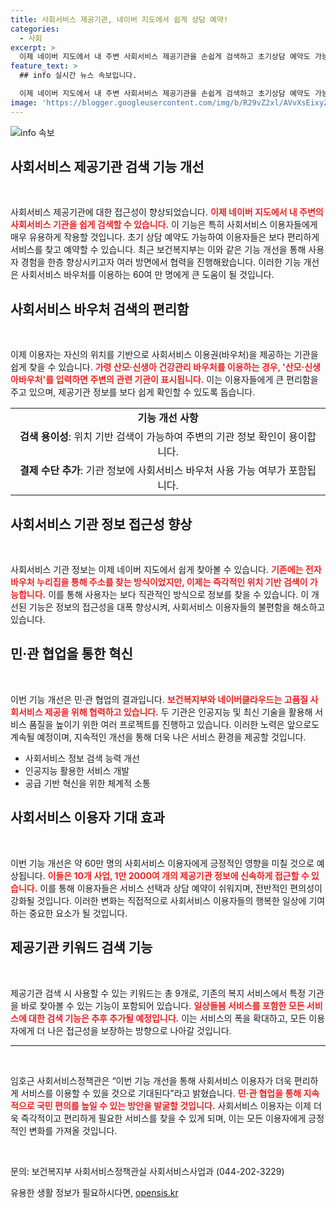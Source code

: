 ```yaml
---
title: 사회서비스 제공기관, 네이버 지도에서 쉽게 상담 예약!
categories:
  - 사회
excerpt: >
  이제 네이버 지도에서 내 주변 사회서비스 제공기관을 손쉽게 검색하고 초기상담 예약도 가능해집니다! 사회서비스 바우처 사용자 60여만 명의 편의성이 크게 향상될 이 혁신적인 서비스, 놓치지 마세요!
feature_text: >
  ## info 실시간 뉴스 속보입니다.

  이제 네이버 지도에서 내 주변 사회서비스 제공기관을 손쉽게 검색하고 초기상담 예약도 가능해집니다! 사회서비스 바우처 사용자 60여만 명의 편의성이 크게 향상될 이 혁신적인 서비스, 놓치지 마세요!
image: 'https://blogger.googleusercontent.com/img/b/R29vZ2xl/AVvXsEixyZcFfHzMRdzZMjFBmAUKJYCLCGyLL1o632UiGVXcaFdKo_bkvkuCioo0uUKlGfBVcT3P84aROyZIXSBEx3Aw5nCQ3pTgDom1WDC4m8eifvWiAmWEEVb4x6G_l8C0QH225ldMjyaFvpxGEBGNO37VmDTDMHGhJPq73UglMfDca1-0aw/s1600/blogspot.png'
---
```


<p><img src="https://blogger.googleusercontent.com/img/b/R29vZ2xl/AVvXsEixyZcFfHzMRdzZMjFBmAUKJYCLCGyLL1o632UiGVXcaFdKo_bkvkuCioo0uUKlGfBVcT3P84aROyZIXSBEx3Aw5nCQ3pTgDom1WDC4m8eifvWiAmWEEVb4x6G_l8C0QH225ldMjyaFvpxGEBGNO37VmDTDMHGhJPq73UglMfDca1-0aw/s1600/blogspot.png" alt="info 속보" /></p>

<h2 data-ke-size="size26">사회서비스 제공기관 검색 기능 개선</h2>

<p data-ke-size="size16">&nbsp;</p>

<p>사회서비스 제공기관에 대한 접근성이 향상되었습니다. <b><span style="color: #ee2323;">이제 네이버 지도에서 내 주변의 사회서비스 기관을 쉽게 검색할 수 있습니다.</span></b> 이 기능은 특히 사회서비스 이용자들에게 매우 유용하게 작용할 것입니다. 초기 상담 예약도 가능하여 이용자들은 보다 편리하게 서비스를 찾고 예약할 수 있습니다. 최근 보건복지부는 이와 같은 기능 개선을 통해 사용자 경험을 한층 향상시키고자 여러 방면에서 협력을 진행해왔습니다. 이러한 기능 개선은 사회서비스 바우처를 이용하는 60여 만 명에게 큰 도움이 될 것입니다.</p>

<h2 data-ke-size="size26">사회서비스 바우처 검색의 편리함</h2>

<p data-ke-size="size16">&nbsp;</p>

<p>이제 이용자는 자신의 위치를 기반으로 사회서비스 이용권(바우처)을 제공하는 기관을 쉽게 찾을 수 있습니다. <b><span style="color: #ee2323;">가령 산모·신생아 건강관리 바우처를 이용하는 경우, '산모·신생아바우처'를 입력하면 주변의 관련 기관이 표시됩니다.</span></b> 이는 이용자들에게 큰 편리함을 주고 있으며, 제공기관 정보를 보다 쉽게 확인할 수 있도록 돕습니다. </p>

<table style="border-collapse: collapse; width: 100%;">
    <tr>
        <td style="text-align: center; height: 17px;"><b>기능 개선 사항</b></td>
    </tr>
    <tr>
        <td style="text-align: center; height: 17px;"><b>검색 용이성</b>: 위치 기반 검색이 가능하여 주변의 기관 정보 확인이 용이합니다.</td>
    </tr>
    <tr>
        <td style="text-align: center; height: 17px;"><b>결제 수단 추가</b>: 기관 정보에 사회서비스 바우처 사용 가능 여부가 포함됩니다.</td>
    </tr>
</table>

<h2 data-ke-size="size26">사회서비스 기관 정보 접근성 향상</h2>

<p data-ke-size="size16">&nbsp;</p>

<p>사회서비스 기관 정보는 이제 네이버 지도에서 쉽게 찾아볼 수 있습니다. <b><span style="color: #ee2323;">기존에는 전자바우처 누리집을 통해 주소를 찾는 방식이었지만, 이제는 즉각적인 위치 기반 검색이 가능합니다.</span></b> 이를 통해 사용자는 보다 직관적인 방식으로 정보를 찾을 수 있습니다. 이 개선된 기능은 정보의 접근성을 대폭 향상시켜, 사회서비스 이용자들의 불편함을 해소하고 있습니다.</p>

<h2 data-ke-size="size26">민·관 협업을 통한 혁신</h2>

<p data-ke-size="size16">&nbsp;</p>

<p>이번 기능 개선은 민·관 협업의 결과입니다. <b><span style="color: #ee2323;">보건복지부와 네이버클라우드는 고품질 사회서비스 제공을 위해 협력하고 있습니다.</span></b> 두 기관은 인공지능 및 최신 기술을 활용해 서비스 품질을 높이기 위한 여러 프로젝트를 진행하고 있습니다. 이러한 노력은 앞으로도 계속될 예정이며, 지속적인 개선을 통해 더욱 나은 서비스 환경을 제공할 것입니다.</p>

<ul>
    <li>사회서비스 정보 검색 능력 개선</li>
    <li>인공지능 활용한 서비스 개발</li>
    <li>공급 기반 혁신을 위한 체계적 소통</li>
</ul>

<h2 data-ke-size="size26">사회서비스 이용자 기대 효과</h2>

<p data-ke-size="size16">&nbsp;</p>

<p>이번 기능 개선은 약 60만 명의 사회서비스 이용자에게 긍정적인 영향을 미칠 것으로 예상됩니다. <b><span style="color: #ee2323;">이들은 10개 사업, 1만 2000여 개의 제공기관 정보에 신속하게 접근할 수 있습니다.</span></b> 이를 통해 이용자들은 서비스 선택과 상담 예약이 쉬워지며, 전반적인 편의성이 강화될 것입니다. 이러한 변화는 직접적으로 사회서비스 이용자들의 행복한 일상에 기여하는 중요한 요소가 될 것입니다.</p>

<h2 data-ke-size="size26">제공기관 키워드 검색 기능</h2>

<p data-ke-size="size16">&nbsp;</p>

<p>제공기관 검색 시 사용할 수 있는 키워드는 총 9개로, 기존의 복지 서비스에서 특정 기관을 바로 찾아볼 수 있는 기능이 포함되어 있습니다. <b><span style="color: #ee2323;">일상돌봄 서비스를 포함한 모든 서비스에 대한 검색 기능은 추후 추가될 예정입니다.</span></b> 이는 서비스의 폭을 확대하고, 모든 이용자에게 더 나은 접근성을 보장하는 방향으로 나아갈 것입니다.</p>

<hr>

<p data-ke-size="size16">&nbsp;</p>

<p>임호근 사회서비스정책관은 “이번 기능 개선을 통해 사회서비스 이용자가 더욱 편리하게 서비스를 이용할 수 있을 것으로 기대된다”라고 밝혔습니다. <b><span style="color: #ee2323;">민·관 협업을 통해 지속적으로 국민 편의를 높일 수 있는 방안을 발굴할 것입니다.</span></b> 사회서비스 이용자는 이제 더욱 즉각적이고 편리하게 필요한 서비스를 찾을 수 있게 되며, 이는 모든 이용자에게 긍정적인 변화를 가져올 것입니다.</p>

<p data-ke-size="size16">&nbsp;</p>

<p>문의: 보건복지부 사회서비스정책관실 사회서비스사업과 (044-202-3229)</p>
유용한 생활 정보가 필요하시다면, <a href="https://opensis.kr" rel="dofollow">opensis.kr</a>


